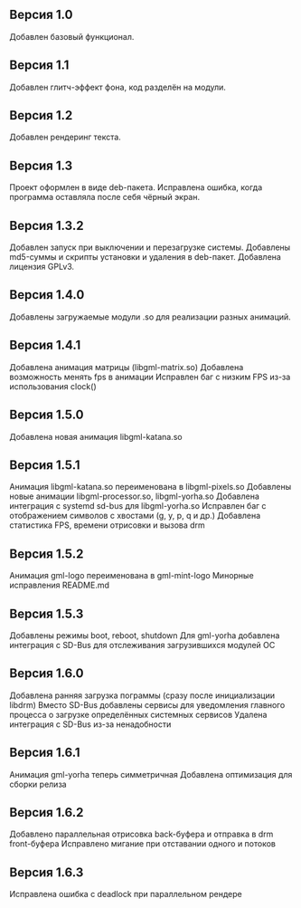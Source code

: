 ## Версия 1.0
Добавлен базовый функционал.

## Версия 1.1
Добавлен глитч-эффект фона, код разделён на модули.

## Версия 1.2
Добавлен рендеринг текста.

## Версия 1.3
Проект оформлен в виде deb-пакета.
Исправлена ошибка, когда программа оставляла после себя чёрный экран.

## Версия 1.3.2
Добавлен запуск при выключении и перезагрузке системы.
Добавлены md5-суммы и скрипты установки и удаления в deb-пакет.
Добавлена лицензия GPLv3.

## Версия 1.4.0
Добавлены загружаемые модули .so для реализации разных анимаций.

## Версия 1.4.1
Добавлена анимация матрицы (libgml-matrix.so)
Добавлена возможность менять fps в анимации
Исправлен баг с низким FPS из-за использования clock()

## Версия 1.5.0
Добавлена новая анимация libgml-katana.so

## Версия 1.5.1
Анимация libgml-katana.so переименована в libgml-pixels.so
Добавлены новые анимации libgml-processor.so, libgml-yorha.so
Добавлена интеграция с systemd sd-bus для libgml-yorha.so
Исправлен баг с отображением символов с хвостами (g, y, p, q и др.)
Добавлена статистика FPS, времени отрисовки и вызова drm

## Версия 1.5.2
Анимация gml-logo переименована в gml-mint-logo
Минорные исправления README.md

## Версия 1.5.3
Добавлены режимы boot, reboot, shutdown
Для gml-yorha добавлена интеграция с SD-Bus для отслеживания загрузившихся модулей ОС

## Версия 1.6.0
Добавлена ранняя загрузка пограммы (сразу после инициализации libdrm)
Вместо SD-Bus добавлены сервисы для уведомления главного процесса о загрузке определённых системных сервисов
Удалена интеграция с SD-Bus из-за ненадобности

## Версия 1.6.1
Анимация gml-yorha теперь симметричная
Добавлена оптимизация для сборки релиза

## Версия 1.6.2
Добавлено параллельная отрисовка back-буфера и отправка в drm front-буфера
Исправлено мигание при отставании одного и потоков

## Версия 1.6.3
Исправлена ошибка с deadlock при параллельном рендере
